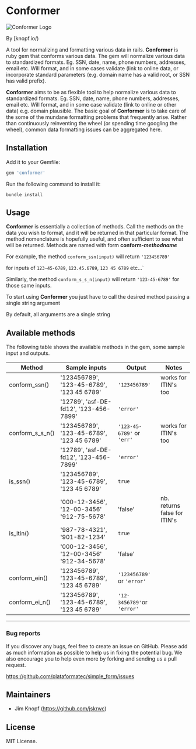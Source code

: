# Conformer
![Conformer Logo](https://github.com/jskrwc/conformer/conformer_logo.png)

By [knopf.io/)

A tool for normalizing and formatting various data in rails.
**Conformer** is ruby gem that conforms various data. The gem will normalize various data to standardized formats. Eg. SSN, date, name, phone numbers, addresses, email etc. Will format, and in some cases validate (link to online data, or incorporate standard parameters (e.g. domain name has a valid root, or SSN has valid prefix).

**Conformer** aims to be as flexible tool to help normalize various data to standardized formats.  Eg. SSN, date, name, phone numbers, addresses, email etc. Will format, and in some case validate (link to online or other data) e.g. domain plausible.
The basic goal of **Conformer** is to take care of the some of the mundane formatting problems that frequently arise.  Rather than continuously reinventing the wheel (or spending time googling the wheel), common data formatting issues can be aggregated here.  


## Installation

Add it to your Gemfile:

```ruby
gem 'conformer'
```

Run the following command to install it:

```console
bundle install
```


## Usage

**Conformer** is essentially a collection of methods.  Call the methods on the data you wish to format, and it will be returned in that particular format.  The method nomenclature is hopefully useful, and often sufficient to see what will be returned. Methods are named with form **conform-_methodname_**

For example, the method `conform_ssn(input)` will return `'123456789'`

for inputs of `123-45-6789`, `123.45.6789`, `123 45 6789` etc...`

Similarly, the method `conform_s_s_n(input)` will return `'123-45-6789'` for those same inputs.





To start using **Conformer** you just have to call the desired method passing a single string argument

By default, all arguments are a single string



## Available methods

The following table shows the available methods in the gem, some sample input and outputs.

Method             | Sample inputs                                   | Output                    | Notes
-------------------|-------------------------------------------------|---------------------------|----------------------
conform_ssn()      | '123456789', '123-45-6789', '123 45 6789'       | `'123456789'`             | works for ITIN's too
                   | '12789', 'asf-DE-fd12', '123-456-7899'          | `'error'`                 |
conform\_s\_s\_n() | '123456789', '123-45-6789', '123 45 6789'       | `'123-45-6789'` or `'err'`| works for ITIN's too
                   | '12789', 'asf-DE-fd12', '123-456-7899'          | `'error'`                 |
is_ssn()           | '123456789', '123-45-6789', '123 45 6789'       | `true`                    |
                   |  '000-12-3456', '12-00-3456' '912-75-5678'      | 'false'                   | nb. returns false for ITIN's
is_itin()          | '987-78-4321', '901-82-1234'                    | `true`                    |
                   |  '000-12-3456', '12-00-3456' '912-34-5678'      | 'false'                   |
conform_ein()      | '123456789', '123-45-6789', '123 45 6789'       | `'123456789'` or `'error'`|
conform\_ei\_n()   | '123456789', '123-45-6789', '123 45 6789'       | `'12-3456789'`or `'error'`|

---







### Bug reports

If you discover any bugs, feel free to create an issue on GitHub. Please add as much information as
possible to help us in fixing the potential bug. We also encourage you to help even more by forking and
sending us a pull request.

https://github.com/plataformatec/simple_form/issues

## Maintainers

* Jim Knopf (https://github.com/jskrwc)




## License

MIT License.
